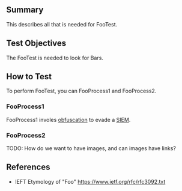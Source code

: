 ## Summary

This describes all that is needed for FooTest.

## Test Objectives

The FooTest is needed to look for Bars.

## How to Test

To perform FooTest, you can FooProcess1 and FooProcess2.

### FooProcess1

FooProcess1 involes [obfuscation](https://softwareengineering.stackexchange.com/questions/129296/the-case-for-code-obfuscation) to evade a [SIEM](https://www.splunk.com/en_us/solutions/solution-areas/security-and-fraud/siem-security-information-and-event-management.html).

### FooProcess2

TODO: How do we want to have images, and can images have links?

## References

* IEFT Etymology of "Foo" https://www.ietf.org/rfc/rfc3092.txt
